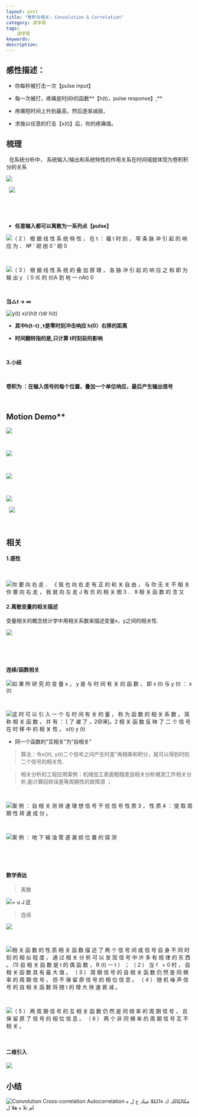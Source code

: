 ```yaml
---
layout: post
title: "卷积与相关: Convolution & Correlation"
category: 读学观
tags: 
    读学观
keywords: 
description: 
---
```



## 感性描述：


-   你每秒被打击一次【pulse input】

-   每一次被打，疼痛是时间t的函数**【h(t)，pulse response】,**

-   疼痛短时间上升到最高，然后逐渐减弱，

-   求施以任意的打击【x(t)】后，你的疼痛值。



## 梳理

 
在系统分析中， 系统输入/输出和系统特性的作用关系在时间域就体现为卷积积分的关系

![]({{site.zhehua.images}}/conv_imgs/c957a6888e3c62534f6bebb5a8cea117.png)

 
![]({{site.zhehua.images}}/conv_imgs/cc12643de6d329eed39022639c6518fb.png)

 

 

-   **任意输入都可以离散为一系列点【pulse】**

![（ 2 ） 根 据 线 性 系 统 特 性 ， 在 t ： 黿 t 时 刻 ， 窄 条 脉 冲 引 起 的 响 应 为 ． № ' 砌 凼 0 ' 砌 0 ]({{site.zhehua.images}}/conv_imgs/1518275aff92c8195311450d49a8fb40.png)

 

![（ 3 ） 根 据 线 性 系 统 的 叠 加 原 理 ， 各 脉 冲 引 起 的 响 应 之 和 即 为 输 出 y （ 0 巛 的 (t)A 到 地 一 nAt) 0 ]({{site.zhehua.images}}/conv_imgs/acd09fc48dafaac5e484a96172fe0864.png)

 

**当△t -\> ∞**

![y(t) x(r)h(t r)dr h(t) ]({{site.zhehua.images}}/conv_imgs/78f20016ff09a77f51e9dc450e14e643.png)

-   **其中h(t-τ) ,τ是零时刻冲击响应 h(0）右移的距离**

-   **时间翻转指的是,只计算 t时刻前的影响**

 

**3.小结**

 

**卷积为 ：在输入信号的每个位置，叠加一个单位响应，最后产生输出信号**

 
## Motion Demo**

![]({{site.zhehua.images}}/conv_imgs/56c93999c75d2b6668eb1854a74cd36b.png)

 

![]({{site.zhehua.images}}/conv_imgs/86bcc9d2397f6710781e3fc72762fefe.png)

 

![]({{site.zhehua.images}}/conv_imgs/25707d9f37d7f2c447eff3b32e597e9f.png)

 

![]({{site.zhehua.images}}/conv_imgs/e45b0036eb9c22ccd98418fc14cb6249.png)

 
![]({{site.zhehua.images}}/conv_imgs/Convolution_of_box_signal_with_itself2.gif)


 

## 相关

####  1.感性

 

![你 要 向 右 走 ． 《 我 也 向 右 走 有 正 的 和 关 自 由 ， 与 你 无 关 不 相 关 你 要 向 右 走 ， 我 就 向 左 走 J 有 负 的 相 关 图 3 ． 8 相 关 函 数 的 含 又 ]({{site.zhehua.images}}/conv_imgs/d0383e88a9f6f5fc08a7c54ece2e04a9.png)

####  2.离散变量的相关描述
 
变量相关的概念统计学中用相关系数来描述变量x，y之间的相关性.

![]({{site.zhehua.images}}/conv_imgs/9ce8ff8d44091ab4728e5576eed9200d.png)

 

 

####  连续/函数相关

![如 果 所 研 究 的 变 量 x ， y 是 与 时 间 有 关 的 函 数 ， 即 x (t) 与 y (t) ： x (t) ]({{site.zhehua.images}}/conv_imgs/c6f10a75d7efc0fe0995ea661874a415.png)

 

![这 时 可 以 引 入 一 个 与 时 间 有 关 的 量 ， 称 为 函 数 的 相 关 系 数 ， 简 称 相 关 函 数 ， 并 有 ： [ 了 谳 了 ，2\@渖]。2 相 关 函 数 反 映 了 二 个 信 号 在 时 移 中 的 相 关 性 。 x(t) y (t) ]({{site.zhehua.images}}/conv_imgs/3b26c95ccea4ff9d549110d575d08ac8.png)

-   同一个函数的“互相关”为“自相关”

>   []({{site.zhehua.images}}/conv_imgs/image19.png)

>   算法：令x()t), y(t)二个信号之间产生时差“再相乘和积分，就可以得到时刻二个信号的相关性.


>   相关分析的工程应用案例：机械加工表面粗糙度自相关分析被測工件相关分析,能计算回转误差等周期性的故障源 ；

 

![案 例 ： 自 相 关 测 转 速 理 想 信 号 干 扰 信 号 性 质 3 ， 性 质 4 ： 提 取 周 期 性 转 速 成 分 。 ]({{site.zhehua.images}}/conv_imgs/1d49e7fac5296612d33aac2a6545cf0e.png)

 

![案 例 ： 地 下 输 油 管 道 漏 损 位 置 的 探 测 ]({{site.zhehua.images}}/conv_imgs/efb08dfc2369e0251ddefa372a1e5421.png)

 

 

####  数学表达

>   离散

![+ u J 区 ]({{site.zhehua.images}}/conv_imgs/a51f7199a24ff06a00f17a2160be6999.png)

>   连续

![]({{site.zhehua.images}}/conv_imgs/79ecd49527bf8eaaeef207bd2c30921f.png)

 

![相 关 函 数 的 性 质 相 关 函 数 描 述 了 两 个 信 号 间 或 信 号 自 身 不 同 时 刻 的 相 似 程 度 ， 通 过 相 关 分 析 可 以 发 现 信 号 中 许 多 有 规 律 的 东 西 。 (1) 自 相 关 函 数 是 t 的 偶 函 数 ， R (t) 一 t 〕 ； （ 2 ） 当 亻 = 0 时 ， 自 相 关 函 数 具 有 最 大 值 。 （ 3 ） 周 期 信 号 的 自 相 关 函 数 仍 然 是 同 頻 率 的 周 期 信 号 ， 但 不 保 留 原 信 号 的 相 位 信 息 。 （ 4 ） 随 机 噪 声 信 号 的 自 相 关 函 数 将 随 t 的 增 大 快 速 衰 减 。 ]({{site.zhehua.images}}/conv_imgs/215ddbaad01f579dfe8778ffea13cfbd.png)

 

![（ 5 ） 两 周 期 信 号 的 互 相 关 函 数 仍 然 是 同 频 率 的 周 期 信 号 ， 且 保 留 原 了 信 号 的 相 位 信 息 。 （ 6 ） 两 个 非 同 頻 率 的 周 期 信 号 互 不 相 关 。 ]({{site.zhehua.images}}/conv_imgs/0799bc89e0064077007ce5e4f9e97aaf.png)

 
#### 二维引入

![]({{site.zhehua.images}}/conv_imgs/ba95a1781f06287f20317529ca049149.png)
 

## 小结

![Convolution Cross-correlation Autocorrelation مكالكالك ك «اككلا ميك ح ل ه لم تلا ه هلا ل ]({{site.zhehua.images}}/conv_imgs/d763c3a58c825b2dc61425f7c7d50b75.png)

 

 

 



 
